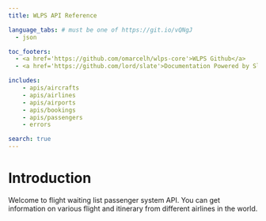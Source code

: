 ```yaml
---
title: WLPS API Reference

language_tabs: # must be one of https://git.io/vQNgJ
  - json

toc_footers:
  - <a href='https://github.com/omarcelh/wlps-core'>WLPS Github</a>
  - <a href='https://github.com/lord/slate'>Documentation Powered by Slate</a>

includes:
    - apis/aircrafts
    - apis/airlines
    - apis/airports
    - apis/bookings
    - apis/passengers
    - errors

search: true
---
```


# Introduction

Welcome to flight waiting list passenger system API. You can get information on various flight and itinerary from different airlines in the world.